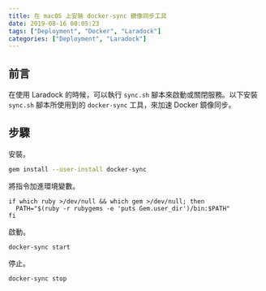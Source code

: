 ```yaml
---
title: 在 macOS 上安裝 docker-sync 鏡像同步工具
date: 2019-08-16 00:05:23
tags: ["Deployment", "Docker", "Laradock"]
categories: ["Deployment", "Laradock"]
---
```


## 前言

在使用 Laradock 的時候，可以執行 `sync.sh` 腳本來啟動或關閉服務。以下安裝 `sync.sh` 腳本所使用到的 `docker-sync` 工具，來加速 Docker 鏡像同步。

## 步驟

安裝。

```bash
gem install --user-install docker-sync
```

將指令加進環境變數。

```env
if which ruby >/dev/null && which gem >/dev/null; then
  PATH="$(ruby -r rubygems -e 'puts Gem.user_dir')/bin:$PATH"
fi
```

啟動。

```env
docker-sync start
```

停止。

```env
docker-sync stop
```
